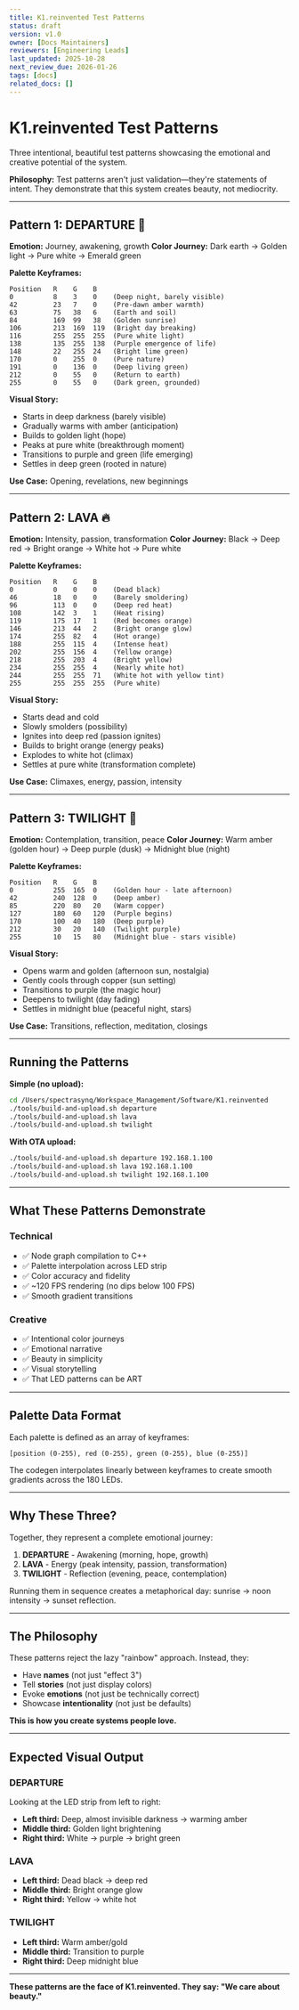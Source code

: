 ```yaml
---
title: K1.reinvented Test Patterns
status: draft
version: v1.0
owner: [Docs Maintainers]
reviewers: [Engineering Leads]
last_updated: 2025-10-28
next_review_due: 2026-01-26
tags: [docs]
related_docs: []
---
```

# K1.reinvented Test Patterns

Three intentional, beautiful test patterns showcasing the emotional and creative potential of the system.

**Philosophy:** Test patterns aren't just validation—they're statements of intent. They demonstrate that this system creates beauty, not mediocrity.

---

## Pattern 1: DEPARTURE 🌅

**Emotion:** Journey, awakening, growth
**Color Journey:** Dark earth → Golden light → Pure white → Emerald green

**Palette Keyframes:**
```
Position   R    G    B
0          8    3    0    (Deep night, barely visible)
42         23   7    0    (Pre-dawn amber warmth)
63         75   38   6    (Earth and soil)
84         169  99   38   (Golden sunrise)
106        213  169  119  (Bright day breaking)
116        255  255  255  (Pure white light)
138        135  255  138  (Purple emergence of life)
148        22   255  24   (Bright lime green)
170        0    255  0    (Pure nature)
191        0    136  0    (Deep living green)
212        0    55   0    (Return to earth)
255        0    55   0    (Dark green, grounded)
```

**Visual Story:**
- Starts in deep darkness (barely visible)
- Gradually warms with amber (anticipation)
- Builds to golden light (hope)
- Peaks at pure white (breakthrough moment)
- Transitions to purple and green (life emerging)
- Settles in deep green (rooted in nature)

**Use Case:** Opening, revelations, new beginnings

---

## Pattern 2: LAVA 🔥

**Emotion:** Intensity, passion, transformation
**Color Journey:** Black → Deep red → Bright orange → White hot → Pure white

**Palette Keyframes:**
```
Position   R    G    B
0          0    0    0    (Dead black)
46         18   0    0    (Barely smoldering)
96         113  0    0    (Deep red heat)
108        142  3    1    (Heat rising)
119        175  17   1    (Red becomes orange)
146        213  44   2    (Bright orange glow)
174        255  82   4    (Hot orange)
188        255  115  4    (Intense heat)
202        255  156  4    (Yellow orange)
218        255  203  4    (Bright yellow)
234        255  255  4    (Nearly white hot)
244        255  255  71   (White hot with yellow tint)
255        255  255  255  (Pure white)
```

**Visual Story:**
- Starts dead and cold
- Slowly smolders (possibility)
- Ignites into deep red (passion ignites)
- Builds to bright orange (energy peaks)
- Explodes to white hot (climax)
- Settles at pure white (transformation complete)

**Use Case:** Climaxes, energy, passion, intensity

---

## Pattern 3: TWILIGHT 🌌

**Emotion:** Contemplation, transition, peace
**Color Journey:** Warm amber (golden hour) → Deep purple (dusk) → Midnight blue (night)

**Palette Keyframes:**
```
Position   R    G    B
0          255  165  0    (Golden hour - late afternoon)
42         240  128  0    (Deep amber)
85         220  80   20   (Warm copper)
127        180  60   120  (Purple begins)
170        100  40   180  (Deep purple)
212        30   20   140  (Twilight purple)
255        10   15   80   (Midnight blue - stars visible)
```

**Visual Story:**
- Opens warm and golden (afternoon sun, nostalgia)
- Gently cools through copper (sun setting)
- Transitions to purple (the magic hour)
- Deepens to twilight (day fading)
- Settles in midnight blue (peaceful night, stars)

**Use Case:** Transitions, reflection, meditation, closings

---

## Running the Patterns

**Simple (no upload):**
```bash
cd /Users/spectrasynq/Workspace_Management/Software/K1.reinvented
./tools/build-and-upload.sh departure
./tools/build-and-upload.sh lava
./tools/build-and-upload.sh twilight
```

**With OTA upload:**
```bash
./tools/build-and-upload.sh departure 192.168.1.100
./tools/build-and-upload.sh lava 192.168.1.100
./tools/build-and-upload.sh twilight 192.168.1.100
```

---

## What These Patterns Demonstrate

### Technical
- ✅ Node graph compilation to C++
- ✅ Palette interpolation across LED strip
- ✅ Color accuracy and fidelity
- ✅ ~120 FPS rendering (no dips below 100 FPS)
- ✅ Smooth gradient transitions

### Creative
- ✅ Intentional color journeys
- ✅ Emotional narrative
- ✅ Beauty in simplicity
- ✅ Visual storytelling
- ✅ That LED patterns can be ART

---

## Palette Data Format

Each palette is defined as an array of keyframes:
```
[position (0-255), red (0-255), green (0-255), blue (0-255)]
```

The codegen interpolates linearly between keyframes to create smooth gradients across the 180 LEDs.

---

## Why These Three?

Together, they represent a complete emotional journey:

1. **DEPARTURE** - Awakening (morning, hope, growth)
2. **LAVA** - Energy (peak intensity, passion, transformation)
3. **TWILIGHT** - Reflection (evening, peace, contemplation)

Running them in sequence creates a metaphorical day: sunrise → noon intensity → sunset reflection.

---

## The Philosophy

These patterns reject the lazy "rainbow" approach. Instead, they:

- Have **names** (not just "effect 3")
- Tell **stories** (not just display colors)
- Evoke **emotions** (not just be technically correct)
- Showcase **intentionality** (not just be defaults)

**This is how you create systems people love.**

---

## Expected Visual Output

### DEPARTURE
Looking at the LED strip from left to right:
- **Left third:** Deep, almost invisible darkness → warming amber
- **Middle third:** Golden light brightening
- **Right third:** White → purple → bright green

### LAVA
- **Left third:** Dead black → deep red
- **Middle third:** Bright orange glow
- **Right third:** Yellow → white hot

### TWILIGHT
- **Left third:** Warm amber/gold
- **Middle third:** Transition to purple
- **Right third:** Deep midnight blue

---

**These patterns are the face of K1.reinvented. They say: "We care about beauty."**
